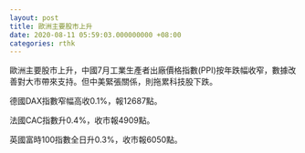 ```yaml
---
layout: post
title: 歐洲主要股市上升
date: 2020-08-11 05:59:03.000000000 +08:00
categories: rthk
---
```


歐洲主要股市上升，中國7月工業生產者出廠價格指數(PPI)按年跌幅收窄，數據改善對大市帶來支持。但中美緊張關係，則拖累科技股下跌。

德國DAX指數窄幅高收0.1%，報12687點。

法國CAC指數升0.4%，收市報4909點。

英國富時100指數全日升0.3%，收市報6050點。
